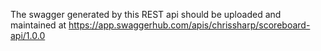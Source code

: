 
The swagger generated by this REST api should be uploaded and maintained at
https://app.swaggerhub.com/apis/chrissharp/scoreboard-api/1.0.0